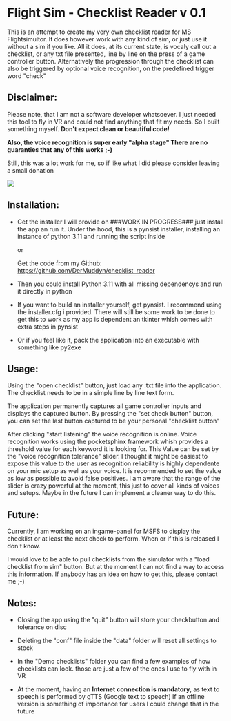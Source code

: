 # Flight Sim - Checklist Reader v 0.1

This is an attempt to create my very own checklist reader for MS Flightsimultor. 
It does however work with any kind of sim, or just use it without a sim if you like.
All it does, at its current state, is vocaly call out a checklist, or any txt file presented,
line by line on the press of a game controller button.
Alternatively the progression through the checklist can also be triggered by optional
voice recognition, on the predefined trigger word "check"

## Disclaimer:

  Please note, that I am not a software developer whatsoever. I just needed this tool to fly
  in VR and could not find anything that fit my needs. So I built something myself.
  **Don't expect clean or beautiful code!**

  **Also, the voice recognition is super early "alpha stage" 
  There are no guaranties that any of this works ;-)**

  Still, this was a lot work for me, so if like what I did please consider leaving a small donation
 
 [![](https://www.paypalobjects.com/en_US/i/btn/btn_donateCC_LG.gif)]( https://www.paypal.com/donate/?hosted_button_id=MACUKZ7GTNKB4) 

## Installation:

  - Get the installer I will provide on ###WORK IN PROGRESS### just install the app an run it.
    Under the hood, this is a pynsist installer, installing an instance of python 3.11 and running the script inside

    or

    Get the code from my Github: https://github.com/DerMuddyn/checklist_reader
  - Then you could install Python 3.11 with all missing dependencys and run it directly in python
  - If you want to build an installer yourself, get pynsist. I recommend using the installer.cfg i provided.
    There will still be some work to be done to get this to work as my app is dependent an tkinter whish comes with extra steps in pynsist
  - Or if you feel like it, pack the application into an executable with something like py2exe
    
    
## Usage:

  Using the "open checklist" button, just load any .txt file into the application.
  The checklist needs to be in a simple line by line text form.

  The application permanently captures all game controller inputs and displays the
  captured button. By pressing the "set check button" button, you can set the last
  button captured to be your personal "checklist button"

  After clicking "start listening" the voice recognition is online.
  Voice recognition works using the pocketsphinx framework whish provides
  a threshold value for each keyword it is looking for. 
  This Value can be set by the "voice recognition tolerance" slider.
  I thought it might be easiest to expose this value to the user as recognition reliability
  is highly dependente on your mic setup as well as your voice.
  It is recommended to set the value as low as possible to avoid false positives.
  I am aware that the range of the slider is crazy powerful at the moment,
  this just to cover all kinds of voices and setups. Maybe in the future I can
  implement a cleaner way to do this.

## Future:
  Currently, I am working on an ingame-panel for MSFS to display the checklist or at least
  the next check to perform. When or if this is released I don't know.

  I would love to be able to pull checklists from the simulator with a "load checklist from sim"
  button. But at the moment I can not find a way to access this information. If anybody has an idea
  on how to get this, please contact me ;-)

## Notes:
  - Closing the app using the "quit" button will store your checkbutton and tolerance on disc

  - Deleting the "conf" file inside the "data" folder will reset all settings to stock

  - In the "Demo checklists" folder you can find a few examples of how checklists can look.
    those are just a few of the ones I use to fly with in VR

  - At the moment, having an **Internet connection is mandatory**, as text to speech is performed 
    by gTTS (Google text to speech) If an offline version is something of importance for users
    I could change that in the future



